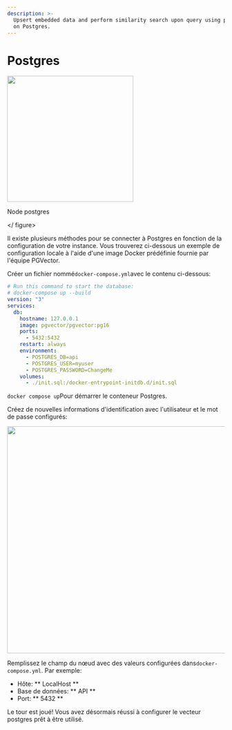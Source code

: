 ```yaml
---
description: >-
  Upsert embedded data and perform similarity search upon query using pgvector
  on Postgres.
---
```


# Postgres

<gigne> <img src = "../../../. GitBook / Assets / Image (163) .png" alt = "" width = "292"> <figcaption> <p> Node postgres </p> </gigcaption> </ figure>

Il existe plusieurs méthodes pour se connecter à Postgres en fonction de la configuration de votre instance. Vous trouverez ci-dessous un exemple de configuration locale à l'aide d'une image Docker prédéfinie fournie par l'équipe PGVector.

Créer un fichier nommé`docker-compose.yml`avec le contenu ci-dessous:

```yaml
# Run this command to start the database:
# docker-compose up --build
version: "3"
services:
  db:
    hostname: 127.0.0.1
    image: pgvector/pgvector:pg16
    ports:
      - 5432:5432
    restart: always
    environment:
      - POSTGRES_DB=api
      - POSTGRES_USER=myuser
      - POSTGRES_PASSWORD=ChangeMe
    volumes:
      - ./init.sql:/docker-entrypoint-initdb.d/init.sql
```

`docker compose up`Pour démarrer le conteneur Postgres.

Créez de nouvelles informations d'identification avec l'utilisateur et le mot de passe configurés:

<gigne> <img src = "../../../. GitBook / Assets / Image (50) .png" alt = "" width = "526"> <Figcaption> </gigcaption> </gigust>

Remplissez le champ du nœud avec des valeurs configurées dans`docker-compose.yml`. Par exemple:

* Hôte: ** LocalHost **
* Base de données: ** API **
* Port: ** 5432 **

Le tour est joué! Vous avez désormais réussi à configurer le vecteur postgres prêt à être utilisé.
